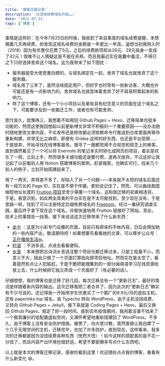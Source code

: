 ```yaml
---
title: '博客迁移记录'
description: '从没钱续费域名开始……'
date: '2021-07-31'
tags: ['博客']
---
```

事情是这样的：在今年7月25日的时候，我收到了来自某度的域名续费提醒，本想搁置几天再续费，却发现这域名续费的金额是一年更比一年高，遥想当初我购入时（2018）因为有优惠仅花费了5元，之后的续费款项却从26元、29元摇身一变成了42元！很难不让人猜疑这是不是在杀熟，而且我最近实在是囊中羞涩，不得已之下只好选择舍弃这个域名，这为我带来了如下困扰：

- 服务器是受大佬恩惠白嫖的，与域名绑定在一起，舍弃了域名也就舍弃了这个服务器。
- 域名用了三年了，虽然没啥固定用户，但好歹也时常有一些新访客，大概也许可能还是有一点影响力的，舍弃域名也就意味着舍弃了好不容易积累起来的影响力。
- 除了这个博客，还有一个小小项目以及某些具有纪念意义的页面在这个域名之下，可能要涉及到一些搬迁工作，或者也有可能舍弃。

思忖良久，犹豫再三，我想着不如用回 Github Pages + Hexo，迁移简单也挺多功能的，然而这使我回想起以前更新博文非常不积极的一个重要原因——没办法随时随地更改文章内容，不论发布还是修改都必须依赖命令行推送到仓库里面再等待重新构建，非常无比之麻烦，即便有 Gridea 这样的好东西，也还是平台受限……于是放弃，开始寻找在线博客服务。搜寻了一圈都觉得不合视觉和观念上的审美，直到偶然看见了一个可以将 Evernote 的笔记本实时转化成网页的项目，着实是欢乐了一把，立刻上手，然而很多关键功能还是要付费，遂再次放弃。不过这却让我记起了以前看别人用 Notion 搭建博客的案例，赶紧搜索，也确实可行，找来几个别人的例子，立刻开始搭建起来了。

用了一两天，弄得差不多了，却陷入了另一个问题——本来就不太短的域名后面还有一段冗长的 Page ID，实在是不便于传播，更别说记住了。然而，可以曲线救国缩短地址长度的 [Fruition 项目](https://fruitionsite.com/)至至少需要一个域名，这和我迁移的初衷相违背。于是，我意识到，如此两全其美的平台实在是不太可能找到，至少现在没有，于是思路一转，找到了可以注册特定后缀免费域名的 [Freenom](https://my.freenom.com)，经过一番研究调查实践，最后终于拿下现在这个域名，并极快速地用 Fruition 链接好了网站。至此，技术上的事情告一段落，接下来谈谈这次迁移带来了什么新东西：

- [あや](https://www.notion.so/f6ead92419b84e4480f1c86d8ab3d7c8) ：这是为小彩专门设置的页面，目前只有原来的手帐内容，日后会增加她的一些内容产出，敬请期待吧！如果想要先看看她的文章，可以移步公众号：[正在播放生活w](https://pikt.coding.net/p/ifpkw/d/ifpkw/git/raw/master/article/aya-no-subscription.jpg)。 
- [时语](https://www.notion.so/527c87ef88694ffb919fd785048d12bf) ：不消多说，点进去看看便知。
- [乡音](https://www.notion.so/ee53750c5dc14b44aaafafbef9f6fad5) ：本来想把古诗词乡音选注整个项目也都迁移过来，只是工程量不小，而意义不大，因此只做了一个页面打算指向原项目地址。然而实在是太空了，看着竟然有点让人犯尴尬，于是干脆把能搜集到的一部分闽南语学习在线资源给放上去，什么时候把它独立弄成一个页面好了（有必要的话）。

仔细想想，我的博客也是迁移了好几回，每次迁移总有一个“更新日志”，最好的情况是伴随着新内容的输出。这次迁移我把二者合并了，因为此次的“更新日志”确实有不少可说的。还记得我一开始用学生优惠买了一个鹅厂的9.9元/月的虚拟主机，还有 paperinks.top 域名，由 Typecho 转向 WordPress，由于主机没钱续费，又转向 Github Pages + Jekyll，接下来就是 Coding Pages + Hexo，最后又换回 Github Pages，稳定了好一段时间。直到去年疫情期间，我闲着没事干找来了一个极其廉价的低配置虚拟空间，又满怀希望地重新搭建回了 WordPress。不多久，由于博客上没有安全防护措施，被黑了，向大佬讨教，竟然直接让我白嫖了一个几乎无限空间的主机，迁移完毕，也加了许多防护，直到现在。这样看来，我多次的迁移都是因为没钱续费各种东西（恍然大悟）！如今这样的搭配真的是不花一分钱了，而且内容产出环境也很舒适，希望不要偷懒多写点什么东西吧。

以上就是本次的博客迁移记录，感谢你看到这里！欢迎随处点点我的博客，看看有什么新变化 😆。